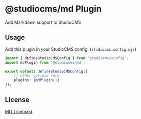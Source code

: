 # @studiocms/md Plugin

Add Markdown support to StudioCMS

## Usage

Add this plugin in your StudioCMS config. (`studiocms.config.mjs`)

```ts
import { defineStudioCMSConfig } from 'studiocms/config';
import mdPlugin from '@studiocms/md';

export default defineStudioCMSConfig({
    // other options here
    plugins: [mdPlugin()]
});
```

## License

[MIT Licensed](./LICENSE).